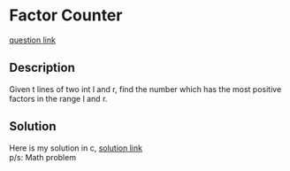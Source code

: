 # Factor Counter
[question link](https://140.114.85.195/problem/15)

## Description
Given t lines of two int l and r, find the number which has the most positive factors in the range l and r.

## Solution
Here is my solution in c, [solution link](https://github.com/SJieNg123/Code-practice/blob/main/Nthu%20IPHTOJ/Problem15%20-%20Factor%20Counter.c)
<br>p/s: Math problem
